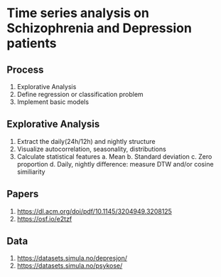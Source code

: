 
# Time series analysis on Schizophrenia and Depression patients


## Process
1. Explorative Analysis
2. Define regression or classification problem
3. Implement basic models

## Explorative Analysis 
1. Extract the daily(24h/12h) and nightly structure 
2. Visualize autocorrelation, seasonality, distributions 
3. Calculate statistical features
    a. Mean 
    b. Standard deviation
    c. Zero proportion
    d. Daily, nightly difference: measure DTW and/or cosine similiarity

## Papers
1. https://dl.acm.org/doi/pdf/10.1145/3204949.3208125
2. https://osf.io/e2tzf

## Data
1. https://datasets.simula.no/depresjon/
2. https://datasets.simula.no/psykose/
